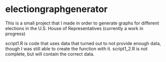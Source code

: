 # electiongraphgenerator
This is a small project that I made in order to generate graphs for different elections in the U.S. House of Representatives (currently a work in progress)

script1.R is code that uses data that turned out to not provide enough data, though I was still able to create the function with it. script1_2.R is not complete, but will contain the correct data.
